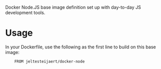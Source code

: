 Docker Node.JS base image definition set up with day-to-day JS development tools.

Usage
=====

In your Dockerfile, use the following as the first line to build on this base image:

```
    FROM jeltesteijaert/docker-node
```

